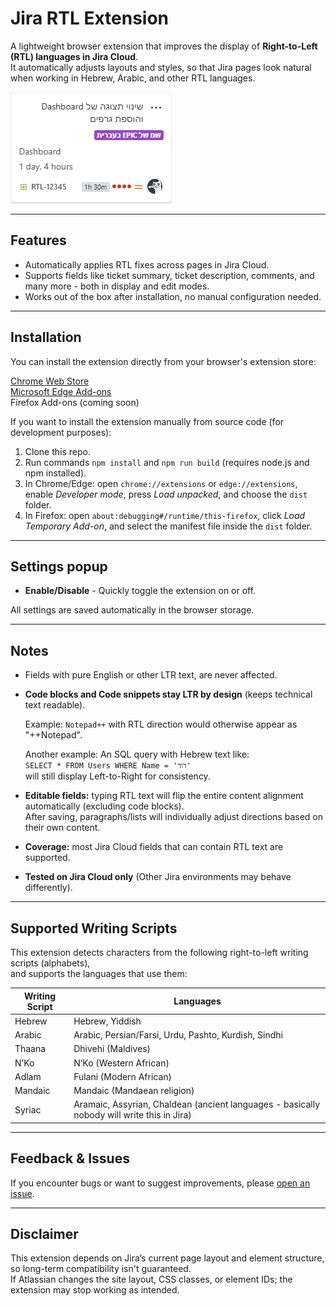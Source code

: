 # Jira RTL Extension

A lightweight browser extension that improves the display of **Right-to-Left (RTL) languages in Jira Cloud**.  
It automatically adjusts layouts and styles, so that Jira pages look natural when working in Hebrew, Arabic, and other RTL languages.

![Screenshot of Jira RTL Extension](promotion/card-screenshot.png)

---

## Features
- Automatically applies RTL fixes across pages in Jira Cloud.
- Supports fields like ticket summary, ticket description, comments, and many more - both in display and edit modes.
- Works out of the box after installation, no manual configuration needed.

---

## Installation
You can install the extension directly from your browser's extension store:

[Chrome Web Store](https://chromewebstore.google.com/detail/jira-rtl/mnllbchpmnjgjcamlaghhefmimpkgbad)  
[Microsoft Edge Add-ons](https://microsoftedge.microsoft.com/addons/detail/jira-rtl/jibdipmakcaeijdiojcoplcmcaaebefe)  
Firefox Add-ons (coming soon)

If you want to install the extension manually from source code (for development purposes):
1. Clone this repo.
2. Run commands `npm install` and `npm run build` (requires node.js and npm installed).
3. In Chrome/Edge: open `chrome://extensions` or `edge://extensions`, enable *Developer mode*, press *Load unpacked*, and choose the `dist` folder.
4. In Firefox: open `about:debugging#/runtime/this-firefox`, click *Load Temporary Add-on*, and select the manifest file inside the `dist` folder.

---

## Settings popup
- **Enable/Disable** - Quickly toggle the extension on or off.  

All settings are saved automatically in the browser storage.

---

## Notes
- Fields with pure English or other LTR text, are never affected.
- **Code blocks and Code snippets stay LTR by design** (keeps technical text readable).
  
  Example: `Notepad++` with RTL direction would otherwise appear as "++Notepad".
  
  Another example: An SQL query with Hebrew text like:  
  `SELECT * FROM Users WHERE Name = 'דוד'`  
  will still display Left-to-Right for consistency.
- **Editable fields:** typing RTL text will flip the entire content alignment automatically (excluding code blocks).  
After saving, paragraphs/lists will individually adjust directions based on their own content.
- **Coverage:** most Jira Cloud fields that can contain RTL text are supported.
- **Tested on Jira Cloud only** (Other Jira environments may behave differently).

---

## Supported Writing Scripts

This extension detects characters from the following right-to-left writing scripts (alphabets),  
and supports the languages that use them:

| Writing Script | Languages |
|----------------|-----------|
| Hebrew         | Hebrew, Yiddish |
| Arabic         | Arabic, Persian/Farsi, Urdu, Pashto, Kurdish, Sindhi |
| Thaana         | Dhivehi (Maldives) |
| N’Ko           | N’Ko (Western African) |
| Adlam          | Fulani (Modern African) |
| Mandaic        | Mandaic (Mandaean religion) |
| Syriac         | Aramaic, Assyrian, Chaldean (ancient languages - basically nobody will write this in Jira) |

---

## Feedback & Issues
If you encounter bugs or want to suggest improvements, please [open an issue](../../issues).

---

## Disclaimer
This extension depends on Jira’s current page layout and element structure, so long-term compatibility isn't guaranteed.  
If Atlassian changes the site layout, CSS classes, or element IDs; the extension may stop working as intended.
